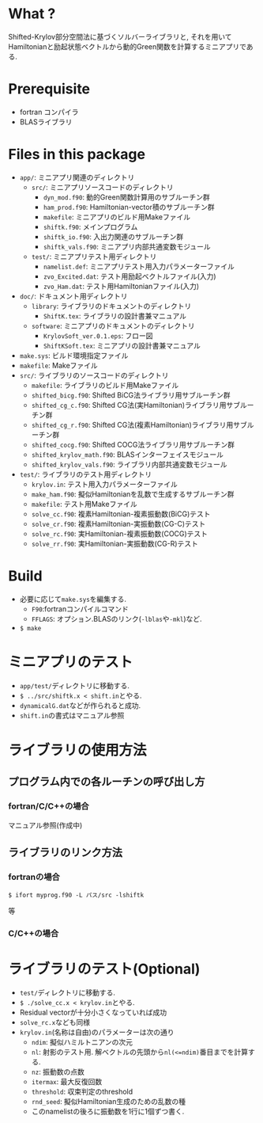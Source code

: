 # What ?

Shifted-Krylov部分空間法に基づくソルバーライブラリと,
それを用いてHamiltonianと励起状態ベクトルから動的Green関数を計算するミニアプリである.

# Prerequisite

 * fortran コンパイラ
 * BLASライブラリ

# Files in this package

 * `app/`: ミニアプリ関連のディレクトリ
   * `src/`: ミニアプリソースコードのディレクトリ
     * `dyn_mod.f90`: 動的Green関数計算用のサブルーチン群
     * `ham_prod.f90`: Hamiltonian-vector積のサブルーチン群
     * `makefile`: ミニアプリのビルド用Makeファイル
     * `shiftk.f90`: メインプログラム
     * `shiftk_io.f90`: 入出力関連のサブルーチン群
     * `shiftk_vals.f90`: ミニアプリ内部共通変数モジュール
   * `test/`: ミニアプリテスト用ディレクトリ
     * `namelist.def`: ミニアプリテスト用入力パラメーターファイル
     * `zvo_Excited.dat`: テスト用励起ベクトルファイル(入力)
     * `zvo_Ham.dat`: テスト用Hamiltonianファイル(入力)
 * `doc/`: ドキュメント用ディレクトリ
   * `library`: ライブラリのドキュメントのディレクトリ
     * `ShiftK.tex`: ライブラリの設計書兼マニュアル
   * `software`: ミニアプリのドキュメントのディレクトリ
     * `KrylovSoft_ver.0.1.eps`: フロー図
     * `ShiftKSoft.tex`: ミニアプリの設計書兼マニュアル
 * `make.sys`: ビルド環境指定ファイル
 * `makefile`: Makeファイル
 * `src/`: ライブラリのソースコードのディレクトリ
   * `makefile`: ライブラリのビルド用Makeファイル
   * `shifted_bicg.f90`: Shifted BiCG法ライブラリ用サブルーチン群
   * `shifted_cg_c.f90`: Shifted CG法(実Hamiltonian)ライブラリ用サブルーチン群
   * `shifted_cg_r.f90`: Shifted CG法(複素Hamiltonian)ライブラリ用サブルーチン群
   * `shifted_cocg.f90`: Shifted COCG法ライブラリ用サブルーチン群
   * `shifted_krylov_math.f90`: BLASインターフェイスモジュール
   * `shifted_krylov_vals.f90`: ライブラリ内部共通変数モジュール
 * `test/`: ライブラリのテスト用ディレクトリ
   * `krylov.in`: テスト用入力パラメーターファイル
   * `make_ham.f90`: 擬似Hamiltonianを乱数で生成するサブルーチン群
   * `makefile`: テスト用Makeファイル
   * `solve_cc.f90`: 複素Hamiltonian-複素振動数(BiCG)テスト
   * `solve_cr.f90`: 複素Hamiltonian-実振動数(CG-C)テスト
   * `solve_rc.f90`: 実Hamiltonian-複素振動数(COCG)テスト
   * `solve_rr.f90`: 実Hamiltonian-実振動数(CG-R)テスト

# Build

 * 必要に応じて`make.sys`を編集する.
   * `F90`:fortranコンパイルコマンド
   * `FFLAGS`: オプション.BLASのリンク(`-lblas`や`-mkl`)など.
 * `$ make`

# ミニアプリのテスト

 * `app/test/`ディレクトリに移動する.
 * `$ ../src/shiftk.x < shift.in`とやる.
 * `dynamicalG.dat`などが作られると成功.
 * `shift.in`の書式はマニュアル参照

# ライブラリの使用方法

## プログラム内での各ルーチンの呼び出し方

### fortran/C/C++の場合

マニュアル参照(作成中)

## ライブラリのリンク方法

### fortranの場合

```
$ ifort myprog.f90 -L パス/src -lshiftk
```
等

### C/C++の場合

# ライブラリのテスト(Optional)

 * `test/`ディレクトリに移動する.
 * `$ ./solve_cc.x < krylov.in`とやる.
 * Residual vectorが十分小さくなっていれば成功
 * `solve_rc.x`なども同様
 * `krylov.in`(名称は自由)のパラメーターは次の通り
   * `ndim`: 擬似ハミルトニアンの次元
   * `nl`: 射影のテスト用. 解ベクトルの先頭から`nl(<=ndim)`番目までを計算する.
   * `nz`: 振動数の点数
   * `itermax`: 最大反復回数
   * `threshold`: 収束判定のthreshold
   * `rnd_seed`: 擬似Hamiltonian生成のための乱数の種
   * このnamelistの後ろに振動数を1行に1個ずつ書く.
